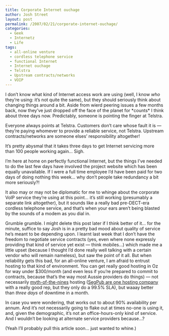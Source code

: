 ```yaml
---
title: Corporate Internet ouchage
author: Josh Street
layout: post
permalink: /2007/02/21/corporate-internet-ouchage/
categories:
  - Geek
  - Internetz
  - Life
tags:
  - all-online venture
  - cordless telephone service
  - functional Internet
  - Internet ouchage
  - Telstra
  - Upstream contracts/networks
  - VOIP
---
```

I don&#8217;t know what kind of Internet access work are using (well, I know *who* they&#8217;re using: it&#8217;s not quite the same), but they should seriously think about changing things around a bit. Aside from wierd peering issues a few months back, now they&#8217;ve just dropped off the face of the planet for \*counts\* I think about three days now. Predictably, someone is pointing the finger at Telstra.

Everyone always points at Telstra. Customers don&#8217;t care whose fault it is &#8212; they&#8217;re paying whomever to provide a reliable service, not Telstra. Upstream contracts/networks are someone elses&#8217; responsibility altogether!

It&#8217;s pretty abysmal that it takes three days to get Internet servicing more than 100 people working again&#8230; Sigh.

I&#8217;m here at home on perfectly functional Internet, but the things I&#8217;ve needed to do the last few days have involved the project website which has been equally unavailable. If I were a full time employee I&#8217;d have been paid for two days of doing nothing this week&#8230; why don&#8217;t people take redundancy a bit more seriously?!

It also may or may not be diplomatic for me to whinge about the corporate VoIP service they&#8217;re using at this point&#8230; it&#8217;s still working (presumably a separate link altogether), but it sounds like a really bad pre-DECT-era cordless telephone service, and that&#8217;s when your ears aren&#8217;t being blasted by the sounds of a modem as you dial in.

Grumble grumble. I might delete this post later if I think better of it&#8230; for the minute, suffice to say Josh is in a pretty bad mood about quality of service he&#8217;s meant to be depending upon. I learnt last week that I don&#8217;t have the freedom to negotiate service contracts (yes, even where none expressly providing that kind of service yet exist &#8212; think mobiles&#8230;) which made me a little upset (because I thought I&#8217;d done really well talking with a certain vendor who will remain nameless), but saw the point of it all. But when reliability gets this bad, for an all-online venture, I am afraid to entrust hosting to that kind of environment. You can get really good hosting in Oz for way under $300/month (and even less if you&#8217;re prepared to commit to contracts, because that&#8217;s the way most Aussie providers do things) &#8212; not necessarily [myth-of-the-nines][1] hosting ([SegPub are one hosting company][2] with a really good rep, but they only do a 99.5% SLA), but waaay better than *three days* of downtime in a month.

In case you were wondering, that works out to about 90% availability per annum. And it&#8217;s not necessarily going to flake out at times no-one is using it, and, given the demographic, it&#8217;s not an office-hours-only kind of service. And I wouldn&#8217;t be looking at alternate service providers because&#8230;?

(Yeah I&#8217;ll probably pull this article soon&#8230; just wanted to whine.)

 [1]: http://en.wikipedia.org/wiki/Myth_of_the_nines
 [2]: http://segpub.net/